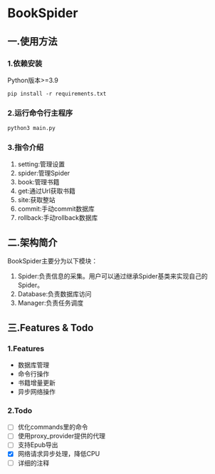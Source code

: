 # BookSpider

## 一.使用方法

### 1.依赖安装

Python版本>=3.9

```
pip install -r requirements.txt
```

### 2.运行命令行主程序

```
python3 main.py
```

### 3.指令介绍

1. setting:管理设置
2. spider:管理Spider
3. book:管理书籍
4. get:通过Url获取书籍
5. site:获取整站
6. commit:手动commit数据库
7. rollback:手动rollback数据库

## 二.架构简介

BookSpider主要分为以下模块：

1. Spider:负责信息的采集。用户可以通过继承Spider基类来实现自己的Spider。
2. Database:负责数据库访问
3. Manager:负责任务调度

## 三.Features & Todo

### 1.Features

* 数据库管理
* 命令行操作
* 书籍增量更新
* 异步网络操作

### 2.Todo

* [ ] 优化commands里的命令
* [ ] 使用proxy_provider提供的代理
* [ ] 支持Epub导出
* [X] 网络请求异步处理，降低CPU
* [ ] 详细的注释

